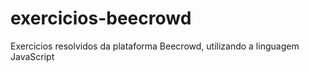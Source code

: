 # exercicios-beecrowd
Exercicios resolvidos da plataforma Beecrowd, utilizando a linguagem JavaScript
